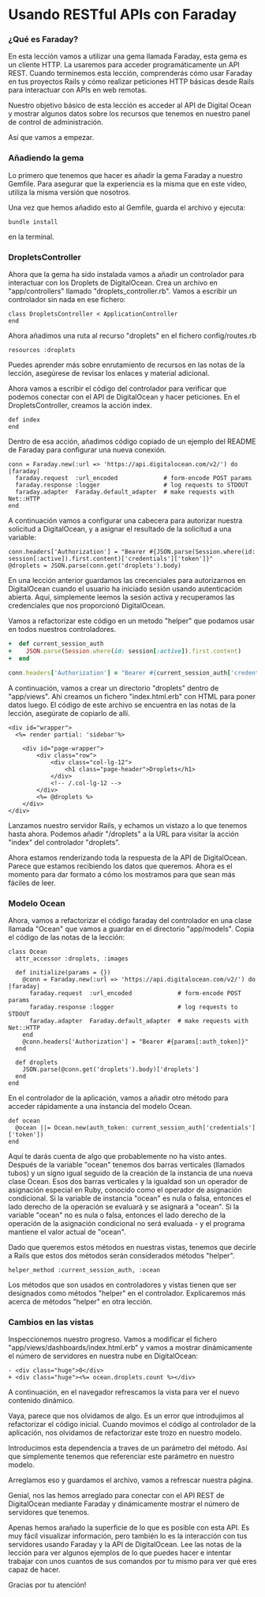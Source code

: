 # Usando RESTful APIs con Faraday

### ¿Qué es Faraday?
En esta lección vamos a utilizar una gema llamada Faraday, esta gema es un cliente HTTP. La usaremos para acceder programáticamente un API REST. Cuando terminemos esta lección, comprenderás cómo usar Faraday en tus proyectos Rails y cómo realizar peticiones HTTP básicas desde Rails para interactuar con APIs en  web remotas.

Nuestro objetivo básico de esta lección es acceder al API de Digital Ocean y mostrar algunos datos sobre los recursos que tenemos en nuestro panel de control de administración.

Así que vamos a empezar.


### Añadiendo la gema
Lo primero que tenemos que hacer es añadir la gema Faraday a nuestro Gemfile. Para asegurar que la experiencia es la misma que en este video, utiliza la misma versión que nosotros.

Una vez que hemos añadido esto al Gemfile, guarda el archivo y ejecuta:
```
bundle install
```
en la terminal.

### DropletsController
Ahora que la gema ha sido instalada vamos a añadir un controlador para interactuar con los Droplets de DigitalOcean.
Crea un archivo en "app/controllers"  llamado "droplets_controller.rb". Vamos a escribir un controlador sin nada en ese fichero:

```
class DropletsController < ApplicationController
end
```

Ahora añadimos una ruta al recurso "droplets" en el fichero config/routes.rb
```
resources :droplets
```

Puedes aprender más sobre enrutamiento de recursos en las notas de la lección,  asegúrese de revisar los enlaces y material adicional.

Ahora vamos a escribir el código del controlador para verificar que podemos conectar con el API de DigitalOcean y hacer peticiones. En el DropletsController, creamos la acción index.

```
def index
end
```

Dentro de esa acción, añadimos código copiado de un ejemplo del README de Faraday para configurar una nueva conexión.

```
conn = Faraday.new(:url => 'https://api.digitalocean.com/v2/') do |faraday|
  faraday.request  :url_encoded             # form-encode POST params
  faraday.response :logger                  # log requests to STDOUT
  faraday.adapter  Faraday.default_adapter  # make requests with Net::HTTP
end
```

A continuación vamos a configurar una cabecera para autorizar nuestra solicitud a DigitalOcean, y a asignar el resultado de la solicitud a una variable:
```
conn.headers['Authorization'] = "Bearer #{JSON.parse(Session.where(id: session[:active]).first.content)['credentials']['token']}"
@droplets = JSON.parse(conn.get('droplets').body)
```

En una lección anterior guardamos las crecenciales para autorizarnos en DigitalOcean cuando el usuario ha iniciado sesión usando autenticación abierta. Aquí, simplemente leemos la sesión activa y recuperamos las credenciales que nos proporcionó DigitalOcean.

Vamos a refactorizar este código en un metodo "helper" que podamos usar en todos nuestros controladores.

```application_controller.rb
+  def current_session_auth
+    JSON.parse(Session.where(id: session[:active]).first.content)
+  end
```
```droplets_controller.rb
conn.headers['Authorization'] = "Bearer #{current_session_auth['credentials']['token']}"
```

A continuación, vamos a crear un directorio "droplets" dentro de "app/views". Ahí creamos un fichero "index.html.erb" con HTML para poner datos luego.
El código de este archivo se encuentra en las notas de la lección, asegúrate de copiarlo de allí.

```
<div id="wrapper">
  <%= render partial: 'sidebar'%>

    <div id="page-wrapper">
        <div class="row">
            <div class="col-lg-12">
                <h1 class="page-header">Droplets</h1>
            </div>
            <!-- /.col-lg-12 -->
        </div>
        <%= @droplets %>
    </div>
</div>
```

Lanzamos nuestro servidor Rails, y echamos un vistazo a lo que tenemos hasta ahora. Podemos añadir "/droplets" a la URL para visitar la acción "index" del controlador "droplets".

Ahora estamos renderizando toda la respuesta de la API de DigitalOcean. Parece que estamos recibiendo los datos que queremos. Ahora es el momento para dar formato a cómo los mostramos para que sean más fáciles de leer.


### Modelo Ocean
Ahora, vamos a refactorizar el código faraday del controlador en una clase llamada "Ocean" que vamos a guardar en el directorio "app/models". Copia el código de las notas de la lección:

```
class Ocean
  attr_accessor :droplets, :images

  def initialize(params = {})
    @conn = Faraday.new(:url => 'https://api.digitalocean.com/v2/') do |faraday|
      faraday.request  :url_encoded             # form-encode POST params
      faraday.response :logger                  # log requests to STDOUT
      faraday.adapter  Faraday.default_adapter  # make requests with Net::HTTP
    end
    @conn.headers['Authorization'] = "Bearer #{params[:auth_token]}"
  end

  def droplets
    JSON.parse(@conn.get('droplets').body)['droplets']
  end
end
```

En el controlador de la aplicación, vamos a añadir otro método para acceder rápidamente a una instancia del modelo Ocean.

```
def ocean
  @ocean ||= Ocean.new(auth_token: current_session_auth['credentials']['token'])
end
```

Aquí te darás cuenta de algo que probablemente no ha visto antes. Después de la variable "ocean" tenemos dos barras verticales (llamados tubos) y un signo igual seguido de la creación de la instancia de una nueva clase Ocean. Esos dos barras verticales y la igualdad son un operador de asignación especial en Ruby, conocido como el operador de asignación condicional. Si la variable de instancia "ocean" es nula o falsa, entonces el lado derecho de la operación se evaluará y se asignará a "ocean". Si la variable "ocean" no es nula o falsa, entonces el lado derecho de la operación de la asignación condicional no será evaluada - y el programa mantiene el valor actual de "ocean".

Dado que queremos estos métodos en nuestras vistas, tenemos que decirle a Rails que estos dos mètodos serán considerados métodos "helper".

```
helper_method :current_session_auth, :ocean
```

Los métodos que son usados en controladores y vistas tienen que ser designados como métodos "helper" en el controlador. Explicaremos más acerca de métodos "helper" en otra lección.

### Cambios en las vistas

Inspeccionemos nuestro progreso.
Vamos a modificar el fichero "app/views/dashboards/index.html.erb" y vamos a mostrar dinámicamente el número de servidores en nuestra nube en DigitalOcean:

```
- <div class="huge">0</div>
+ <div class="huge"><%= ocean.droplets.count %></div>
```

A continuación, en el navegador refrescamos la vista para ver el nuevo contenido dinámico.

Vaya, parece que nos olvidamos de algo. Es un error que introdujimos al refactorizar el código inicial. Cuando movimos el código al controlador de la aplicación, nos olvidamos de refactorizar este trozo en nuestro modelo.

Introducimos esta dependencia a traves de un parámetro del método. Así que simplemente tenemos que referenciar este parámetro en nuestro modelo.

Arreglamos eso y guardamos el archivo, vamos a refrescar nuestra página.

Genial, nos las hemos arreglado para conectar con el API REST de DigitalOcean mediante Faraday y dinámicamente mostrar el número de servidores que tenemos.

Apenas hemos arañado la superficie de lo que es posible con esta API. Es muy fácil visualizar información, pero también lo es la interacción con tus servidores usando Faraday y la API de DigitalOcean.
Lee las notas de la lección para ver algunos ejemplos de lo que puedes hacer e  intentar trabajar con unos cuantos de sus comandos por tu mismo para ver qué eres capaz de hacer.

Gracias por tu atención!